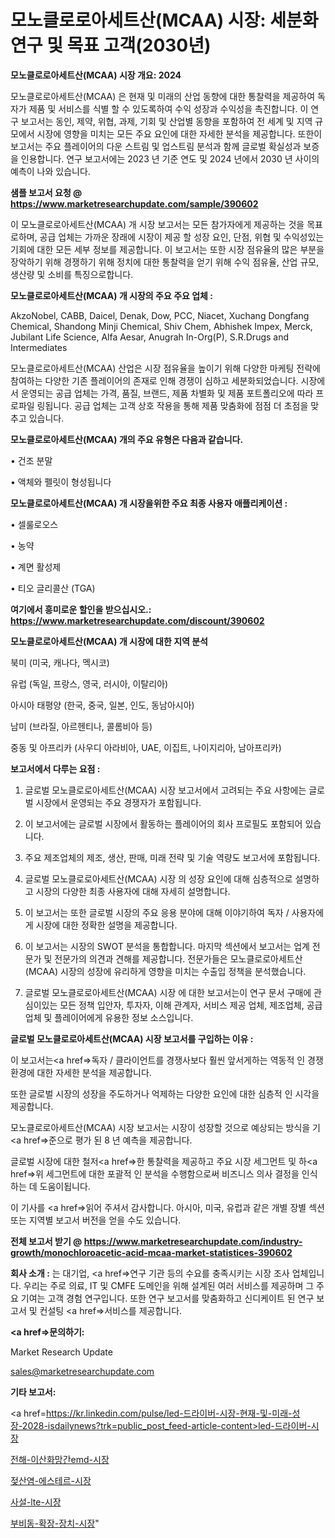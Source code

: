# 모노클로로아세트산(MCAA) 시장: 세분화 연구 및 목표 고객(2030년)

<strong>모노클로로아세트산(MCAA) 시장 개요: 2024</strong>

모노클로로아세트산(MCAA) 은 현재 및 미래의 산업 동향에 대한 통찰력을 제공하여 독자가 제품 및 서비스를 식별 할 수 있도록하여 수익 성장과 수익성을 촉진합니다. 이 연구 보고서는 동인, 제약, 위협, 과제, 기회 및 산업별 동향을 포함하여 전 세계 및 지역 규모에서 시장에 영향을 미치는 모든 주요 요인에 대한 자세한 분석을 제공합니다. 또한이 보고서는 주요 플레이어의 다운 스트림 및 업스트림 분석과 함께 글로벌 확실성과 보증을 인용합니다. 연구 보고서에는 2023 년 기준 연도 및 2024 년에서 2030 년 사이의 예측이 나와 있습니다.



<strong>샘플 보고서 요청 @ <a href=https://www.marketresearchupdate.com/sample/390602>https://www.marketresearchupdate.com/sample/390602</a></strong>

이 모노클로로아세트산(MCAA) 개 시장 보고서는 모든 참가자에게 제공하는 것을 목표로하며, 공급 업체는 가까운 장래에 시장이 제공 할 성장 요인, 단점, 위협 및 수익성있는 기회에 대한 모든 세부 정보를 제공합니다. 이 보고서는 또한 시장 점유율의 많은 부분을 장악하기 위해 경쟁하기 위해 정치에 대한 통찰력을 얻기 위해 수익 점유율, 산업 규모, 생산량 및 소비를 특징으로합니다.



<strong>모노클로로아세트산(MCAA) 개 시장의 주요 주요 업체 :</strong>

AkzoNobel, CABB, Daicel, Denak, Dow, PCC, Niacet, Xuchang Dongfang Chemical, Shandong Minji Chemical, Shiv Chem, Abhishek Impex, Merck, Jubilant Life Science, Alfa Aesar, Anugrah In-Org(P), S.R.Drugs and Intermediates

모노클로로아세트산(MCAA) 산업은 시장 점유율을 높이기 위해 다양한 마케팅 전략에 참여하는 다양한 기존 플레이어의 존재로 인해 경쟁이 심하고 세분화되었습니다. 시장에서 운영되는 공급 업체는 가격, 품질, 브랜드, 제품 차별화 및 제품 포트폴리오에 따라 프로파일 링됩니다. 공급 업체는 고객 상호 작용을 통해 제품 맞춤화에 점점 더 초점을 맞추고 있습니다.



<strong>모노클로로아세트산(MCAA) 개의 주요 유형은 다음과 같습니다.</strong>

• 건조 분말

• 액체와 펠릿이 형성됩니다



<strong>모노클로로아세트산(MCAA) 개 시장을위한 주요 최종 사용자 애플리케이션 :</strong>

• 셀룰로오스

• 농약

• 계면 활성제

• 티오 글리콜산 (TGA)



<strong>여기에서 흥미로운 할인을 받으십시오.: <a href=https://www.marketresearchupdate.com/discount/390602>https://www.marketresearchupdate.com/discount/390602</a></strong>



<strong>모노클로로아세트산(MCAA) 개 시장에 대한 지역 분석</strong>

북미 (미국, 캐나다, 멕시코)

유럽 (독일, 프랑스, 영국, 러시아, 이탈리아)

아시아 태평양 (한국, 중국, 일본, 인도, 동남아시아)

남미 (브라질, 아르헨티나, 콜롬비아 등)

중동 및 아프리카 (사우디 아라비아, UAE, 이집트, 나이지리아, 남아프리카)



<strong>보고서에서 다루는 요점 :</strong>

1. 글로벌 모노클로로아세트산(MCAA) 시장 보고서에서 고려되는 주요 사항에는 글로벌 시장에서 운영되는 주요 경쟁자가 포함됩니다.

2. 이 보고서에는 글로벌 시장에서 활동하는 플레이어의 회사 프로필도 포함되어 있습니다.

3. 주요 제조업체의 제조, 생산, 판매, 미래 전략 및 기술 역량도 보고서에 포함됩니다.

4. 글로벌 모노클로로아세트산(MCAA) 시장 의 성장 요인에 대해 심층적으로 설명하고 시장의 다양한 최종 사용자에 대해 자세히 설명합니다.

5. 이 보고서는 또한 글로벌 시장의 주요 응용 분야에 대해 이야기하여 독자 / 사용자에게 시장에 대한 정확한 설명을 제공합니다.

6. 이 보고서는 시장의 SWOT 분석을 통합합니다. 마지막 섹션에서 보고서는 업계 전문가 및 전문가의 의견과 견해를 제공합니다. 전문가들은 모노클로로아세트산(MCAA) 시장의 성장에 유리하게 영향을 미치는 수출입 정책을 분석했습니다.

7. 글로벌 모노클로로아세트산(MCAA) 시장 에 대한 보고서는이 연구 문서 구매에 관심이있는 모든 정책 입안자, 투자자, 이해 관계자, 서비스 제공 업체, 제조업체, 공급 업체 및 플레이어에게 유용한 정보 소스입니다.



<strong>글로벌 모노클로로아세트산(MCAA) 시장 보고서를 구입하는 이유 :</strong>

이 보고서는<a href=>독자 / 클</a>라이언트를 경쟁사보다 훨씬 앞서게하는 역동적 인 경쟁 환경에 대한 자세한 분석을 제공합니다.

또한 글로벌 시장의 성장을 주도하거나 억제하는 다양한 요인에 대한 심층적 인 시각을 제공합니다.

모노클로로아세트산(MCAA) 시장 보고서는 시장이 성장할 것으로 예상되는 방식을 기<a href=>준으로</a> 평가 된 8 년 예측을 제공합니다.

글로벌 시장에 대한 철저<a href=>한 통찰력</a>을 제공하고 주요 시장 세그먼트 및 하<a href=>위 세그</a>먼트에 대한 포괄적 인 분석을 수행함으로써 비즈니스 의사 결정을 인식하는 데 도움이됩니다.

이 기사를 <a href=>읽어 주</a>셔서 감사합니다. 아시아, 미국, 유럽과 같은 개별 장별 섹션 또는 지역별 보고서 버전을 얻을 수도 있습니다.



<strong>전체 보고서 받기 @ <a href=https://www.marketresearchupdate.com/industry-growth/monochloroacetic-acid-mcaa-market-statistices-390602>https://www.marketresearchupdate.com/industry-growth/monochloroacetic-acid-mcaa-market-statistices-390602</a></strong>



<strong>회사 소개 :</strong>
는 대기업, <a href=>연구 기</a>관 등의 수요를 충족시키는 시장 조사 업체입니다. 우리는 주로 의료, IT 및 CMFE 도메인을 위해 설계된 여러 서비스를 제공하며 그 주요 기여는 고객 경험 연구입니다. 또한 연구 보고서를 맞춤화하고 신디케이트 된 연구 보고서 및 컨설팅 <a href=>서비</a>스를 제공합니다.



<strong><a href=>문의하기:</a></strong>

Market Research Update

sales@marketresearchupdate.com



<strong>기타 보고서:</strong>

<a href=https://kr.linkedin.com/pulse/led-드라이버-시장-현재-및-미래-성장-2028-isdailynews?trk=public_post_feed-article-content>led-드라이버-시장</a>

<a href=https://www.linkedin.com/pulse/전해-이산화망간emd-시장-진입-전략-및-위험-평가2029년-market-matrix-musings-analysis/>전해-이산화망간emd-시장</a>

<a href=https://www.linkedin.com/pulse/젖산염-에스테르-시장-경쟁-분석-및-성장-잠재력-2029-analytics-avenue-adventures-24-ana-lcp1f/>젖산염-에스테르-시장</a>

<a href=https://www.linkedin.com/pulse/사설-lte-시장-경쟁-분석-및-성장-잠재력-2029-survey-spotlight-pro-24-analysis-up2kf/>사설-lte-시장</a>

<a href=https://www.linkedin.com/pulse/부비동-확장-장치-시장-동향-및-성장-전망-trend-tracking-tips-360-analysis-hcycf/>부비동-확장-장치-시장</a>"
